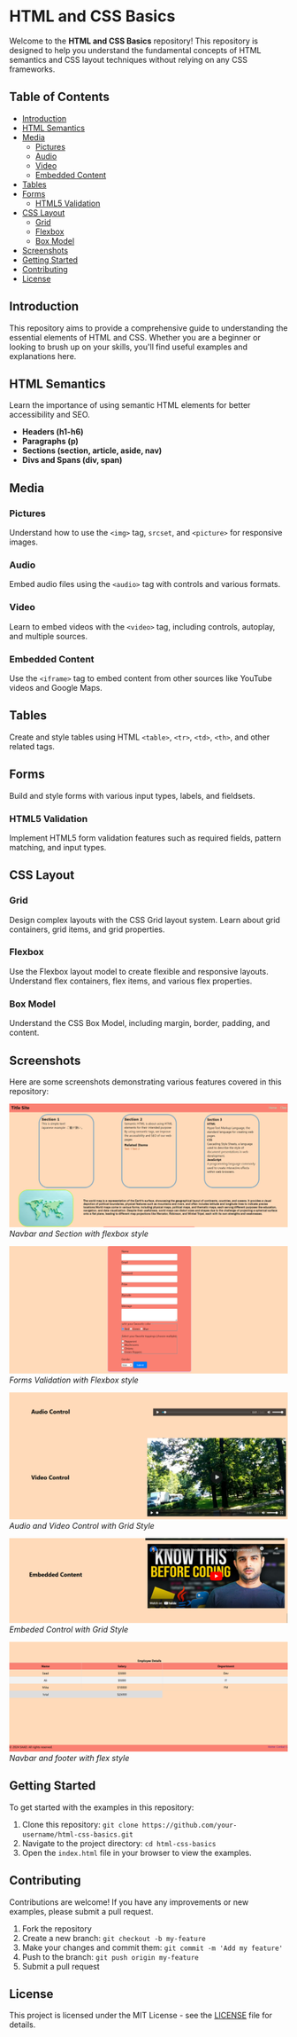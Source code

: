 # HTML and CSS Basics

Welcome to the **HTML and CSS Basics** repository! This repository is designed to help you understand the fundamental concepts of HTML semantics and CSS layout techniques without relying on any CSS frameworks. 

## Table of Contents

- [Introduction](#introduction)
- [HTML Semantics](#html-semantics)
- [Media](#media)
  - [Pictures](#pictures)
  - [Audio](#audio)
  - [Video](#video)
  - [Embedded Content](#embedded-content)
- [Tables](#tables)
- [Forms](#forms)
  - [HTML5 Validation](#html5-validation)
- [CSS Layout](#css-layout)
  - [Grid](#grid)
  - [Flexbox](#flexbox)
  - [Box Model](#box-model)
- [Screenshots](#screenshots)
- [Getting Started](#getting-started)
- [Contributing](#contributing)
- [License](#license)

## Introduction

This repository aims to provide a comprehensive guide to understanding the essential elements of HTML and CSS. Whether you are a beginner or looking to brush up on your skills, you'll find useful examples and explanations here.

## HTML Semantics

Learn the importance of using semantic HTML elements for better accessibility and SEO.

- **Headers (h1-h6)**
- **Paragraphs (p)**
- **Sections (section, article, aside, nav)**
- **Divs and Spans (div, span)**

## Media

### Pictures

Understand how to use the `<img>` tag, `srcset`, and `<picture>` for responsive images.

### Audio

Embed audio files using the `<audio>` tag with controls and various formats.

### Video

Learn to embed videos with the `<video>` tag, including controls, autoplay, and multiple sources.

### Embedded Content

Use the `<iframe>` tag to embed content from other sources like YouTube videos and Google Maps.

## Tables

Create and style tables using HTML `<table>`, `<tr>`, `<td>`, `<th>`, and other related tags.

## Forms

Build and style forms with various input types, labels, and fieldsets.

### HTML5 Validation

Implement HTML5 form validation features such as required fields, pattern matching, and input types.

## CSS Layout

### Grid

Design complex layouts with the CSS Grid layout system. Learn about grid containers, grid items, and grid properties.

### Flexbox

Use the Flexbox layout model to create flexible and responsive layouts. Understand flex containers, flex items, and various flex properties.

### Box Model

Understand the CSS Box Model, including margin, border, padding, and content.

## Screenshots

Here are some screenshots demonstrating various features covered in this repository:

![Navbar and Section Example](./screenshots/NavbarAndSections.png)
*Navbar and Section with flexbox style*

![Forms Validaion Example](./screenshots/Forms.png)
*Forms Validation with Flexbox style*

![Audio and Video Control](./screenshots/AudioAndVideoControls.png)
*Audio and Video Control with Grid Style*

![Embeded Control](./screenshots/EmbedeControl.png)
*Embeded Control with Grid Style*

![Navbar & Footer](./screenshots/FooterAndTable.png)
*Navbar and footer with flex style*

## Getting Started

To get started with the examples in this repository:

1. Clone this repository: `git clone https://github.com/your-username/html-css-basics.git`
2. Navigate to the project directory: `cd html-css-basics`
3. Open the `index.html` file in your browser to view the examples.

## Contributing

Contributions are welcome! If you have any improvements or new examples, please submit a pull request.

1. Fork the repository
2. Create a new branch: `git checkout -b my-feature`
3. Make your changes and commit them: `git commit -m 'Add my feature'`
4. Push to the branch: `git push origin my-feature`
5. Submit a pull request

## License

This project is licensed under the MIT License - see the [LICENSE](LICENSE) file for details.
